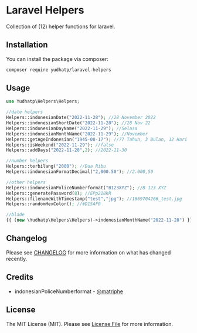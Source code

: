 # Laravel Helpers

Collection of (12) helper functions for laravel.

## Installation

You can install the package via composer:

```bash
composer require yudhatp/laravel-helpers
```

## Usage

```php
use Yudhatp\Helpers\Helpers;

//date helpers
Helpers::indonesianDate("2022-11-28"); //28 November 2022
Helpers::indonesianShortDate("2022-11-28"); //28 Nov 22
Helpers::indonesianDayName("2022-11-29"); //Selasa
Helpers::indonesianMonthName("2022-11-29"); //November
Helpers::getAgeIndonesian("1945-08-17"); //77 Tahun, 3 Bulan, 12 Hari
Helpers::isWeekend("2022-11-29"); //false
Helpers::addDays("2022-11-28",2); //2022-11-30

//number helpers
Helpers::terbilang("2000"); //Dua Ribu
Helpers::indonesianFormatDecimal("2,000.50"); //2.000,50

//other helpers
Helpers::indonesianPoliceNumberformat("B123XYZ"); //B 123 XYZ
Helpers::generatePassword(8); //EPp218kR
Helpers::filenameWithTimestamp("test","jpg"); //1669704266_test.jpg
Helpers::randomHexColor(); //#D15AF0

//blade
{{ (new \Yudhatp\Helpers\Helpers)->indonesianMonthName("2022-11-28") }}
```

## Changelog

Please see [CHANGELOG](CHANGELOG.md) for more information on what has changed recently.

## Credits

- indonesianPoliceNumberformat - [@matriphe](https://https://gist.github.com/matriphe/3103ec578ec556bad5047b378520f070) 


## License

The MIT License (MIT). Please see [License File](LICENSE.md) for more information.
